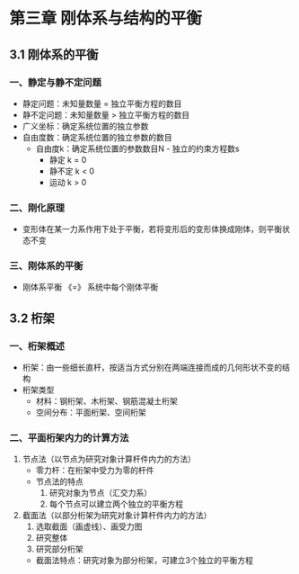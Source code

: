 # 第三章 刚体系与结构的平衡
## 3.1 刚体系的平衡
### 一、静定与静不定问题
- 静定问题：未知量数量 = 独立平衡方程的数目
- 静不定问题：未知量数量 > 独立平衡方程的数目
- 广义坐标：确定系统位置的独立参数
- 自由度数：确定系统位置的独立参数的数目
	- 自由度k：确定系统位置的参数数目N - 独立的约束方程数s
		- 静定 k = 0
		- 静不定 k < 0
		- 运动 k > 0
### 二、刚化原理
- 变形体在某一力系作用下处于平衡，若将变形后的变形体换成刚体，则平衡状态不变
### 三、刚体系的平衡
- 刚体系平衡 《=》 系统中每个刚体平衡
## 3.2 桁架
### 一、桁架概述
- 桁架：由一些细长直杆，按适当方式分别在两端连接而成的几何形状不变的结构
- 桁架类型
	- 材料：钢桁架、木桁架、钢筋混凝土桁架
	- 空间分布：平面桁架、空间桁架
### 二、平面桁架内力的计算方法
1. 节点法（以节点为研究对象计算杆件内力的方法）
	- 零力杆：在桁架中受力为零的杆件
	- 节点法的特点
		1. 研究对象为节点（汇交力系）
		2. 每个节点可以建立两个独立的平衡方程
2. 截面法（以部分桁架为研究对象计算杆件内力的方法）
	1. 选取截面（画虚线）、画受力图
	2. 研究整体
	3. 研究部分桁架
	- 截面法特点：研究对象为部分桁架，可建立3个独立的平衡方程
